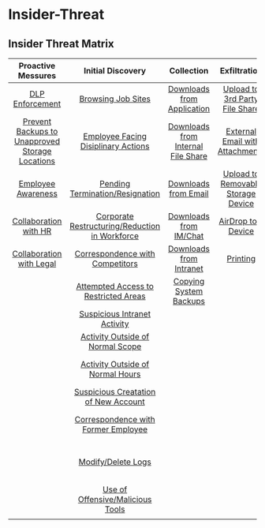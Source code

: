 # Insider-Threat

## **Insider Threat Matrix**


| **Proactive Messures** | **Initial Discovery** | **Collection** | **Exfiltration** | **Business Impact**|
| :---: | :---: | :---: | :---: | :---: |
| [DLP Enforcement](https://github.com/matt-snyder-stuff/Insider-Threat/blob/master/TTPs/IT1000-DLP%20Enforcement.md) | [Browsing Job Sites](https://github.com/matt-snyder-stuff/Insider-Threat/blob/master/TTPs/IT1005-Browsing%20Job%20Sites.md) | [Downloads from Application](https://github.com/matt-snyder-stuff/Insider-Threat/blob/master/TTPs/IT1018-Downloads%20from%20Application.md) |  [Upload to 3rd Party File Share](https://github.com/matt-snyder-stuff/Insider-Threat/blob/master/TTPs/IT1024-Upload%20to%203rd%20Party%20File%20Share.md) | [Bulk Delete Files](https://github.com/matt-snyder-stuff/Insider-Threat/blob/master/TTPs/IT1029-Bulk%20Delete%20Files.md) |
| [Prevent Backups to Unapproved Storage Locations](https://github.com/matt-snyder-stuff/Insider-Threat/blob/master/TTPs/IT1001-Unapproved%20Storage%20Locations.md)  | [Employee Facing Disiplinary Actions](https://github.com/matt-snyder-stuff/Insider-Threat/blob/master/TTPs/IT1006-Employee%20Facing%20Disiplinary%20Actions.md) | [Downloads from Internal File Share](https://github.com/matt-snyder-stuff/Insider-Threat/blob/master/TTPs/IT1019-Downloads%20from%20Internal%20File%20Share.md) | [External Email with Attachments](https://github.com/matt-snyder-stuff/Insider-Threat/blob/master/TTPs/IT1025-External%20Email%20with%20Attachments.md) | [Destruction of Physical Device](https://github.com/matt-snyder-stuff/Insider-Threat/blob/master/TTPs/IT1030-Destruction%20of%20Physical%20Device.md) |
| [Employee Awareness](https://github.com/matt-snyder-stuff/Insider-Threat/blob/master/TTPs/IT1002-Employee%20Awareness%20copy.md) | [Pending Termination/Resignation](https://github.com/matt-snyder-stuff/Insider-Threat/blob/master/TTPs/IT1007-Pending%20Termination-Resignation.md) | [Downloads from Email](https://github.com/matt-snyder-stuff/Insider-Threat/blob/master/TTPs/IT1020-Downloads%20from%20Email.md) | [Upload to Removable Storage Device](https://github.com/matt-snyder-stuff/Insider-Threat/blob/master/TTPs/IT1026-Upload%20to%20Removable%20Storage%20Device.md) | [Changing Service Account Password](https://github.com/matt-snyder-stuff/Insider-Threat/blob/master/TTPs/IT1031-Changing%20Service%20Account%20Password.md) |
| [Collaboration with HR](https://github.com/matt-snyder-stuff/Insider-Threat/blob/master/TTPs/IT1003-Partnership%20with%20HR.md) | [Corporate Restructuring/Reduction in Workforce](https://github.com/matt-snyder-stuff/Insider-Threat/blob/master/TTPs/IT1008-Corporate%20Restructuring-Reduction%20in%20Workforcemd.md) | [Downloads from IM/Chat](https://github.com/matt-snyder-stuff/Insider-Threat/blob/master/TTPs/IT1021-Downloads%20from%20IM-Chat.md) | [AirDrop to a Device](https://github.com/matt-snyder-stuff/Insider-Threat/blob/master/TTPs/IT1027-AirDrop%20to%20a%20Device.md) | [Malicious Changes to Application/System](https://github.com/matt-snyder-stuff/Insider-Threat/blob/master/TTPs/IT1032-Malicious%20Changes%20to%20Application-System.md) |
| [Collaboration with Legal](https://github.com/matt-snyder-stuff/Insider-Threat/blob/master/TTPs/IT1004-Collaboration%20with%20Legal.md) | [Correspondence with Competitors](https://github.com/matt-snyder-stuff/Insider-Threat/blob/master/TTPs/IT1009-Correspondence%20with%20Competitors.md) | [Downloads from Intranet](https://github.com/matt-snyder-stuff/Insider-Threat/blob/master/TTPs/IT1022-Downloads%20from%20Intranet.md) | [Printing](https://github.com/matt-snyder-stuff/Insider-Threat/blob/master/TTPs/IT1028-Printing.md) | [Malicious Social Media Post](https://github.com/matt-snyder-stuff/Insider-Threat/blob/master/TTPs/IT1033-Malicious%20Social%20Media%20Post.md) |
|   | [Attempted Access to Restricted Areas](https://github.com/matt-snyder-stuff/Insider-Threat/blob/master/TTPs/IT1010-Attempted%20Access%20to%20Restricted%20Areas.md) | [Copying System Backups](https://github.com/matt-snyder-stuff/Insider-Threat/blob/master/TTPs/IT1023-Copying%20System%20Backups.md) |   | [Misappropriations of Funds](https://github.com/matt-snyder-stuff/Insider-Threat/blob/master/TTPs/IT1034-Misappropriations%20of%20Funds.md) |
|   | [Suspicious Intranet Activity](https://github.com/matt-snyder-stuff/Insider-Threat/blob/master/TTPs/IT1011-Suspicious%20Intranet%20Activity.md) |  |   | [Excessive Overtime](https://github.com/matt-snyder-stuff/Insider-Threat/blob/master/TTPs/IT1035-Excessive%20Overtime.md) |
|   | [Activity Outside of Normal Scope](https://github.com/matt-snyder-stuff/Insider-Threat/blob/master/TTPs/IT1012-Activity%20Outside%20of%20Normal%20Scope.md) |  |   | [Misappropriations of Assets](https://github.com/matt-snyder-stuff/Insider-Threat/blob/master/TTPs/IT1036-Misappropriations%20of%20Assets.md) |
|   | [Activity Outside of Normal Hours](https://github.com/matt-snyder-stuff/Insider-Threat/blob/master/TTPs/IT1013-Activity%20Outside%20of%20Normal%20Hours.md) |  |   | Forwarding Internal Communications to 3rd Party |
|   | [Suspicious Creatation of New Account](https://github.com/matt-snyder-stuff/Insider-Threat/blob/master/TTPs/IT1014-Suspicious%20Creatation%20of%20New%20Account.md) |  |   | Insider Trading Violations |
|   | [Correspondence with Former Employee](https://github.com/matt-snyder-stuff/Insider-Threat/blob/master/TTPs/IT1015-Correspondence%20with%20Former%20Employee.md) |  |   | Use of Offensive/Malicious Tools |
|   | [Modify/Delete Logs](https://github.com/matt-snyder-stuff/Insider-Threat/blob/master/TTPs/IT1016-Modify-Delete%20Logs.md) |  |   | Exposure of Sensitive/Confidential Information in Public Repositories |
|   | [Use of Offensive/Malicious Tools](https://github.com/matt-snyder-stuff/Insider-Threat/blob/master/TTPs/IT1017-Use%20of%20Offensive-Malicious%20Tools.md) |  |   |   |
|   |  |  |   |   |

